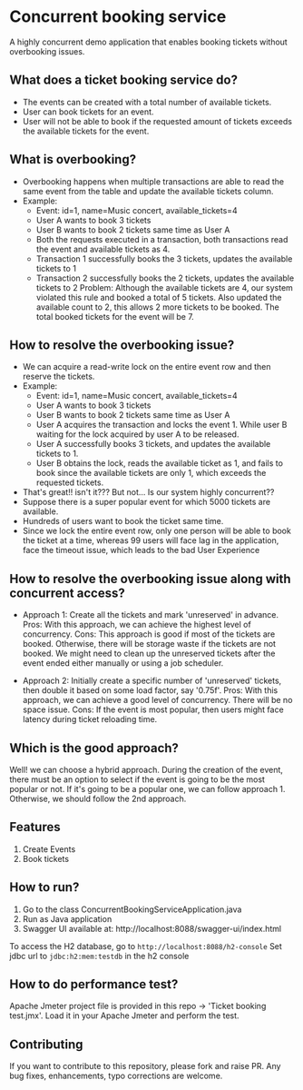 # Concurrent booking service
A highly concurrent demo application that enables booking tickets without overbooking issues.

## What does a ticket booking service do?
* The events can be created with a total number of available tickets.
* User can book tickets for an event.
* User will not be able to book if the requested amount of tickets exceeds the available tickets for the event.

## What is overbooking?
* Overbooking happens when multiple transactions are able to read the same event from the table and update the available tickets column.
* Example: 
  * Event: id=1, name=Music concert, available_tickets=4
  * User A wants to book 3 tickets
  * User B wants to book 2 tickets same time as User A
  * Both the requests executed in a transaction, both transactions read the event and available tickets as 4.
  * Transaction 1 successfully books the 3 tickets, updates the available tickets to 1
  * Transaction 2 successfully books the 2 tickets, updates the available tickets to 2
Problem: Although the available tickets are 4, our system violated this rule and booked a total of 5 tickets. Also updated the available count to 2, this allows 2 more tickets to be booked. The total booked tickets for the event will be 7.

## How to resolve the overbooking issue?
* We can acquire a read-write lock on the entire event row and then reserve the tickets.
* Example:
  * Event: id=1, name=Music concert, available_tickets=4
  * User A wants to book 3 tickets
  * User B wants to book 2 tickets same time as User A
  * User A acquires the transaction and locks the event 1. While user B waiting for the lock acquired by user A to be released.
  * User A successfully books 3 tickets, and updates the available tickets to 1.
  * User B obtains the lock, reads the available ticket as 1, and fails to book since the available tickets are only 1, which exceeds the requested tickets.
* That's great!! isn't it??? But not... Is our system highly concurrent??
* Suppose there is a super popular event for which 5000 tickets are available.
* Hundreds of users want to book the ticket same time.
* Since we lock the entire event row, only one person will be able to book the ticket at a time, whereas 99 users will face lag in the application, face the timeout issue, which leads to the bad User Experience

## How to resolve the overbooking issue along with concurrent access?
* Approach 1: Create all the tickets and mark 'unreserved' in advance.
  Pros: With this approach, we can achieve the highest level of concurrency.
  Cons: This approach is good if most of the tickets are booked. Otherwise, there will be storage waste if the tickets are not booked.
        We might need to clean up the unreserved tickets after the event ended either manually or using a job scheduler.

* Approach 2: Initially create a specific number of 'unreserved' tickets, then double it based on some load factor, say '0.75f'.
  Pros: With this approach, we can achieve a good level of concurrency. There will be no space issue.
  Cons: If the event is most popular, then users might face latency during ticket reloading time.

## Which is the good approach?
Well! we can choose a hybrid approach. During the creation of the event, there must be an option to select if the event is going to be the most popular or not.
If it's going to be a popular one, we can follow approach 1. Otherwise, we should follow the 2nd approach.

## Features
1. Create Events
2. Book tickets

## How to run?
1. Go to the class ConcurrentBookingServiceApplication.java
2. Run as Java application
3. Swagger UI available at: http://localhost:8088/swagger-ui/index.html

To access the H2 database, go to `http://localhost:8088/h2-console`
Set jdbc url to `jdbc:h2:mem:testdb` in the h2 console

## How to do performance test?
Apache Jmeter project file is provided in this repo -> 'Ticket booking test.jmx'. Load it in your Apache Jmeter and perform the test.

## Contributing
If you want to contribute to this repository, please fork and raise PR. Any bug fixes, enhancements, typo corrections are welcome.
